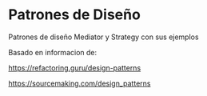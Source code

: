# Patrones de Diseño
Patrones de diseño Mediator y Strategy con sus ejemplos

Basado en informacion de:

https://refactoring.guru/design-patterns

https://sourcemaking.com/design_patterns
